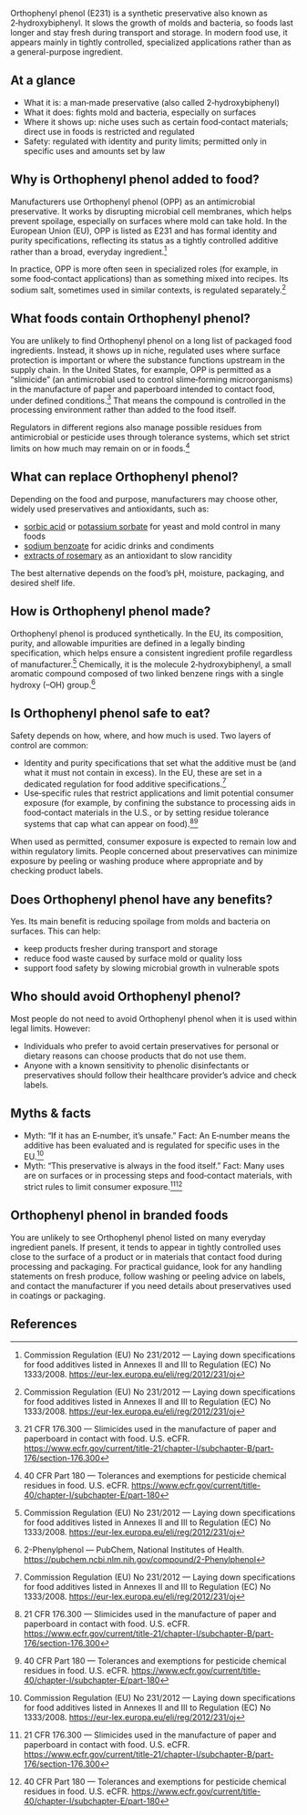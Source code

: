 Orthophenyl phenol (E231) is a synthetic preservative also known as 2‑hydroxybiphenyl. It slows the growth of molds and bacteria, so foods last longer and stay fresh during transport and storage. In modern food use, it appears mainly in tightly controlled, specialized applications rather than as a general-purpose ingredient.

<!--more-->

## At a glance
- What it is: a man‑made preservative (also called 2‑hydroxybiphenyl)
- What it does: fights mold and bacteria, especially on surfaces
- Where it shows up: niche uses such as certain food‑contact materials; direct use in foods is restricted and regulated
- Safety: regulated with identity and purity limits; permitted only in specific uses and amounts set by law

## Why is Orthophenyl phenol added to food?
Manufacturers use Orthophenyl phenol (OPP) as an antimicrobial preservative. It works by disrupting microbial cell membranes, which helps prevent spoilage, especially on surfaces where mold can take hold. In the European Union (EU), OPP is listed as E231 and has formal identity and purity specifications, reflecting its status as a tightly controlled additive rather than a broad, everyday ingredient.[^1]

In practice, OPP is more often seen in specialized roles (for example, in some food‑contact applications) than as something mixed into recipes. Its sodium salt, sometimes used in similar contexts, is regulated separately.[^1]

## What foods contain Orthophenyl phenol?
You are unlikely to find Orthophenyl phenol on a long list of packaged food ingredients. Instead, it shows up in niche, regulated uses where surface protection is important or where the substance functions upstream in the supply chain. In the United States, for example, OPP is permitted as a “slimicide” (an antimicrobial used to control slime‑forming microorganisms) in the manufacture of paper and paperboard intended to contact food, under defined conditions.[^3] That means the compound is controlled in the processing environment rather than added to the food itself.

Regulators in different regions also manage possible residues from antimicrobial or pesticide uses through tolerance systems, which set strict limits on how much may remain on or in foods.[^4]

## What can replace Orthophenyl phenol?
Depending on the food and purpose, manufacturers may choose other, widely used preservatives and antioxidants, such as:
- [sorbic acid](/e200-sorbic-acid) or [potassium sorbate](/e202-potassium-sorbate) for yeast and mold control in many foods
- [sodium benzoate](/e211-sodium-benzoate) for acidic drinks and condiments
- [extracts of rosemary](/e392-extracts-of-rosemary) as an antioxidant to slow rancidity

The best alternative depends on the food’s pH, moisture, packaging, and desired shelf life.

## How is Orthophenyl phenol made?
Orthophenyl phenol is produced synthetically. In the EU, its composition, purity, and allowable impurities are defined in a legally binding specification, which helps ensure a consistent ingredient profile regardless of manufacturer.[^1] Chemically, it is the molecule 2‑hydroxybiphenyl, a small aromatic compound composed of two linked benzene rings with a single hydroxy (–OH) group.[^2]

## Is Orthophenyl phenol safe to eat?
Safety depends on how, where, and how much is used. Two layers of control are common:
- Identity and purity specifications that set what the additive must be (and what it must not contain in excess). In the EU, these are set in a dedicated regulation for food additive specifications.[^1]
- Use‑specific rules that restrict applications and limit potential consumer exposure (for example, by confining the substance to processing aids in food‑contact materials in the U.S., or by setting residue tolerance systems that cap what can appear on food).[^3][^4]

When used as permitted, consumer exposure is expected to remain low and within regulatory limits. People concerned about preservatives can minimize exposure by peeling or washing produce where appropriate and by checking product labels.

## Does Orthophenyl phenol have any benefits?
Yes. Its main benefit is reducing spoilage from molds and bacteria on surfaces. This can help:
- keep products fresher during transport and storage
- reduce food waste caused by surface mold or quality loss
- support food safety by slowing microbial growth in vulnerable spots

## Who should avoid Orthophenyl phenol?
Most people do not need to avoid Orthophenyl phenol when it is used within legal limits. However:
- Individuals who prefer to avoid certain preservatives for personal or dietary reasons can choose products that do not use them.
- Anyone with a known sensitivity to phenolic disinfectants or preservatives should follow their healthcare provider’s advice and check labels.

## Myths & facts
- Myth: “If it has an E‑number, it’s unsafe.” Fact: An E‑number means the additive has been evaluated and is regulated for specific uses in the EU.[^1]
- Myth: “This preservative is always in the food itself.” Fact: Many uses are on surfaces or in processing steps and food‑contact materials, with strict rules to limit consumer exposure.[^3][^4]

## Orthophenyl phenol in branded foods
You are unlikely to see Orthophenyl phenol listed on many everyday ingredient panels. If present, it tends to appear in tightly controlled uses close to the surface of a product or in materials that contact food during processing and packaging. For practical guidance, look for any handling statements on fresh produce, follow washing or peeling advice on labels, and contact the manufacturer if you need details about preservatives used in coatings or packaging.

## References
[^1]: Commission Regulation (EU) No 231/2012 — Laying down specifications for food additives listed in Annexes II and III to Regulation (EC) No 1333/2008. https://eur-lex.europa.eu/eli/reg/2012/231/oj
[^2]: 2-Phenylphenol — PubChem, National Institutes of Health. https://pubchem.ncbi.nlm.nih.gov/compound/2-Phenylphenol
[^3]: 21 CFR 176.300 — Slimicides used in the manufacture of paper and paperboard in contact with food. U.S. eCFR. https://www.ecfr.gov/current/title-21/chapter-I/subchapter-B/part-176/section-176.300
[^4]: 40 CFR Part 180 — Tolerances and exemptions for pesticide chemical residues in food. U.S. eCFR. https://www.ecfr.gov/current/title-40/chapter-I/subchapter-E/part-180

